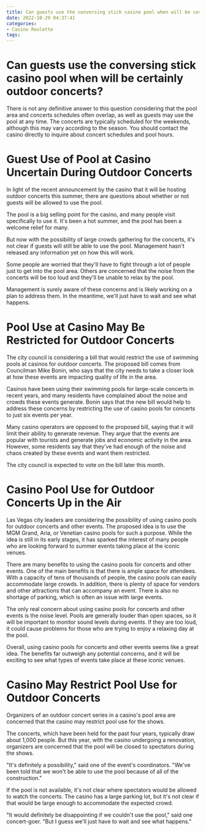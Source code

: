 ```yaml
---
title: Can guests use the conversing stick casino pool when will be certainly outdoor concerts
date: 2022-10-29 04:37:41
categories:
- Casino Roulette
tags:
---
```



#  Can guests use the conversing stick casino pool when will be certainly outdoor concerts?

There is not any definitive answer to this question considering that the pool area and concerts schedules often overlap, as well as guests may use the pool at any time. The concerts are typically scheduled for the weekends, although this may vary according to the season. You should contact the casino directly to inquire about concert schedules and pool hours.

#  Guest Use of Pool at Casino Uncertain During Outdoor Concerts

In light of the recent announcement by the casino that it will be hosting outdoor concerts this summer, there are questions about whether or not guests will be allowed to use the pool.

The pool is a big selling point for the casino, and many people visit specifically to use it. It's been a hot summer, and the pool has been a welcome relief for many.

But now with the possibility of large crowds gathering for the concerts, it's not clear if guests will still be able to use the pool. Management hasn't released any information yet on how this will work.

Some people are worried that they'll have to fight through a lot of people just to get into the pool area. Others are concerned that the noise from the concerts will be too loud and they'll be unable to relax by the pool.

Management is surely aware of these concerns and is likely working on a plan to address them. In the meantime, we'll just have to wait and see what happens.

#  Pool Use at Casino May Be Restricted for Outdoor Concerts

The city council is considering a bill that would restrict the use of swimming pools at casinos for outdoor concerts. The proposed bill comes from Councilman Mike Bonin, who says that the city needs to take a closer look at how these events are impacting quality of life in the area.

Casinos have been using their swimming pools for large-scale concerts in recent years, and many residents have complained about the noise and crowds these events generate. Bonin says that the new bill would help to address these concerns by restricting the use of casino pools for concerts to just six events per year.

Many casino operators are opposed to the proposed bill, saying that it will limit their ability to generate revenue. They argue that the events are popular with tourists and generate jobs and economic activity in the area. However, some residents say that they’ve had enough of the noise and chaos created by these events and want them restricted.

The city council is expected to vote on the bill later this month.

#  Casino Pool Use for Outdoor Concerts Up in the Air

Las Vegas city leaders are considering the possibility of using casino pools for outdoor concerts and other events. The proposed idea is to use the MGM Grand, Aria, or Venetian casino pools for such a purpose. While the idea is still in its early stages, it has sparked the interest of many people who are looking forward to summer events taking place at the iconic venues.

There are many benefits to using the casino pools for concerts and other events. One of the main benefits is that there is ample space for attendees. With a capacity of tens of thousands of people, the casino pools can easily accommodate large crowds. In addition, there is plenty of space for vendors and other attractions that can accompany an event. There is also no shortage of parking, which is often an issue with large events.

The only real concern about using casino pools for concerts and other events is the noise level. Pools are generally louder than open spaces, so it will be important to monitor sound levels during events. If they are too loud, it could cause problems for those who are trying to enjoy a relaxing day at the pool.

Overall, using casino pools for concerts and other events seems like a great idea. The benefits far outweigh any potential concerns, and it will be exciting to see what types of events take place at these iconic venues.

#  Casino May Restrict Pool Use for Outdoor Concerts

Organizers of an outdoor concert series in a casino's pool area are concerned that the casino may restrict pool use for the shows.

The concerts, which have been held for the past four years, typically draw about 1,000 people. But this year, with the casino undergoing a renovation, organizers are concerned that the pool will be closed to spectators during the shows.

"It's definitely a possibility," said one of the event's coordinators. "We've been told that we won't be able to use the pool because of all of the construction."

If the pool is not available, it's not clear where spectators would be allowed to watch the concerts. The casino has a large parking lot, but it's not clear if that would be large enough to accommodate the expected crowd.

"It would definitely be disappointing if we couldn't use the pool," said one concert-goer. "But I guess we'll just have to wait and see what happens."